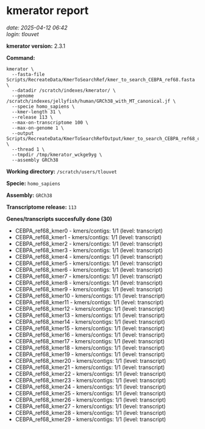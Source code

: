 # kmerator report
*date: 2025-04-12 06:42*  
*login: tlouvet*

**kmerator version:** 2.3.1

**Command:**

```
kmerator \
  --fasta-file Scripts/RecreateData/KmerToSearchRef/kmer_to_search_CEBPA_ref68.fasta \
  --datadir /scratch/indexes/kmerator/ \
  --genome /scratch/indexes/jellyfish/human/GRCh38_with_MT_canonical.jf \
  --specie homo_sapiens \
  --kmer-length 31 \
  --release 113 \
  --max-on-transcriptome 100 \
  --max-on-genome 1 \
  --output Scripts/RecreateData/KmerToSearchRefOutput/kmer_to_search_CEBPA_ref68_output \
  --thread 1 \
  --tmpdir /tmp/kmerator_wckge9yg \
  --assembly GRCh38
```

**Working directory:** `/scratch/users/tlouvet`

**Specie:** `homo_sapiens`

**Assembly:** `GRCh38`

**Transcriptome release:** `113`

**Genes/transcripts succesfully done (30)**

- CEBPA_ref68_kmer0 - kmers/contigs: 1/1 (level: transcript)
- CEBPA_ref68_kmer1 - kmers/contigs: 1/1 (level: transcript)
- CEBPA_ref68_kmer2 - kmers/contigs: 1/1 (level: transcript)
- CEBPA_ref68_kmer3 - kmers/contigs: 1/1 (level: transcript)
- CEBPA_ref68_kmer4 - kmers/contigs: 1/1 (level: transcript)
- CEBPA_ref68_kmer5 - kmers/contigs: 1/1 (level: transcript)
- CEBPA_ref68_kmer6 - kmers/contigs: 1/1 (level: transcript)
- CEBPA_ref68_kmer7 - kmers/contigs: 1/1 (level: transcript)
- CEBPA_ref68_kmer8 - kmers/contigs: 1/1 (level: transcript)
- CEBPA_ref68_kmer9 - kmers/contigs: 1/1 (level: transcript)
- CEBPA_ref68_kmer10 - kmers/contigs: 1/1 (level: transcript)
- CEBPA_ref68_kmer11 - kmers/contigs: 1/1 (level: transcript)
- CEBPA_ref68_kmer12 - kmers/contigs: 1/1 (level: transcript)
- CEBPA_ref68_kmer13 - kmers/contigs: 1/1 (level: transcript)
- CEBPA_ref68_kmer14 - kmers/contigs: 1/1 (level: transcript)
- CEBPA_ref68_kmer15 - kmers/contigs: 1/1 (level: transcript)
- CEBPA_ref68_kmer16 - kmers/contigs: 1/1 (level: transcript)
- CEBPA_ref68_kmer17 - kmers/contigs: 1/1 (level: transcript)
- CEBPA_ref68_kmer18 - kmers/contigs: 1/1 (level: transcript)
- CEBPA_ref68_kmer19 - kmers/contigs: 1/1 (level: transcript)
- CEBPA_ref68_kmer20 - kmers/contigs: 1/1 (level: transcript)
- CEBPA_ref68_kmer21 - kmers/contigs: 1/1 (level: transcript)
- CEBPA_ref68_kmer22 - kmers/contigs: 1/1 (level: transcript)
- CEBPA_ref68_kmer23 - kmers/contigs: 1/1 (level: transcript)
- CEBPA_ref68_kmer24 - kmers/contigs: 1/1 (level: transcript)
- CEBPA_ref68_kmer25 - kmers/contigs: 1/1 (level: transcript)
- CEBPA_ref68_kmer26 - kmers/contigs: 1/1 (level: transcript)
- CEBPA_ref68_kmer27 - kmers/contigs: 1/1 (level: transcript)
- CEBPA_ref68_kmer28 - kmers/contigs: 1/1 (level: transcript)
- CEBPA_ref68_kmer29 - kmers/contigs: 1/1 (level: transcript)
